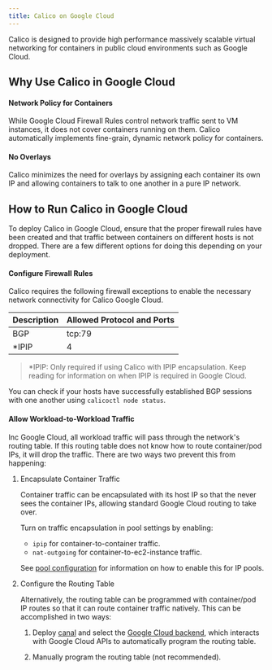 ```yaml
---
title: Calico on Google Cloud
---
```


Calico is designed to provide high performance massively scalable virtual
networking for containers in public cloud environments such as
Google Cloud.

## Why Use Calico in Google Cloud

#### Network Policy for Containers

While Google Cloud Firewall Rules control network traffic sent to VM instances,
it does not cover containers running on them. Calico automatically implements
fine-grain, dynamic network policy for containers.

#### No Overlays

Calico minimizes the need for overlays by assigning each container
its own IP and allowing containers to talk to one another in a pure IP network.

## How to Run Calico in Google Cloud

To deploy Calico in Google Cloud, ensure that the proper firewall rules
have been created and that traffic between containers on different hosts is not
dropped. There are a few different options for doing this depending
on your deployment.

#### Configure Firewall Rules

Calico requires the following firewall exceptions to enable the necessary
network connectivity for Calico Google Cloud.

| Description    | Allowed Protocol and Ports |
|:---------------|:---------------------------|
| BGP            | tcp:79                     |
| \*IPIP         | 4                          |

>\*IPIP: Only required if using Calico with IPIP encapsulation.
Keep reading for information on when IPIP is required in Google Cloud.

You can check if your hosts have successfully established BGP sessions with
one another using `calicoctl node status`.

#### Allow Workload-to-Workload Traffic

Inc Google Cloud, all workload traffic will pass through the network's routing table.
If this routing table does not know how to route container/pod IPs, it will
drop the traffic. There are two ways two prevent this from happening:

1. Encapsulate Container Traffic

   Container traffic can be encapsulated with its host IP so that the
   never sees the container IPs, allowing standard Google Cloud routing to take over.

   Turn on traffic encapsulation in pool settings by enabling:

   - `ipip` for container-to-container traffic.
   - `nat-outgoing` for container-to-ec2-instance traffic.

   See [pool configuration]({{site.baseurl}}/{{page.version}}/reference/calicoctl/resources/ippool) for information on how to enable this for IP pools.

2. Configure the Routing Table

   Alternatively, the routing table can be programmed with container/pod IP
   routes so that it can route container traffic natively.
   This can be accomplished in two ways:

   1. Deploy [canal][canal] and select the [Google Cloud backend][Google Cloud-backend],
      which interacts with Google Cloud APIs to automatically program the routing table.

   2. Manually program the routing table (not recommended).

[canal]: https://github.com/tigera/canal
[Google Cloud-backend]: https://github.com/coreos/flannel#backends
